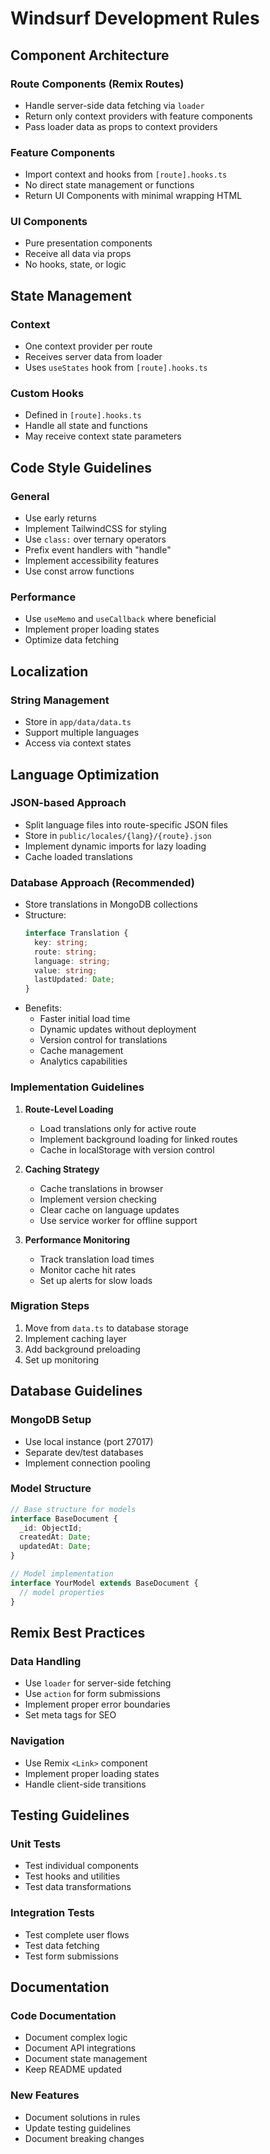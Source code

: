 # Windsurf Development Rules

## Component Architecture

### Route Components (Remix Routes)
- Handle server-side data fetching via `loader`
- Return only context providers with feature components
- Pass loader data as props to context providers

### Feature Components
- Import context and hooks from `[route].hooks.ts`
- No direct state management or functions
- Return UI Components with minimal wrapping HTML

### UI Components
- Pure presentation components
- Receive all data via props
- No hooks, state, or logic

## State Management

### Context
- One context provider per route
- Receives server data from loader
- Uses `useStates` hook from `[route].hooks.ts`

### Custom Hooks
- Defined in `[route].hooks.ts`
- Handle all state and functions
- May receive context state parameters

## Code Style Guidelines

### General
- Use early returns
- Implement TailwindCSS for styling
- Use `class:` over ternary operators
- Prefix event handlers with "handle"
- Implement accessibility features
- Use const arrow functions

### Performance
- Use `useMemo` and `useCallback` where beneficial
- Implement proper loading states
- Optimize data fetching

## Localization

### String Management
- Store in `app/data/data.ts`
- Support multiple languages
- Access via context states

## Language Optimization

### JSON-based Approach
- Split language files into route-specific JSON files
- Store in `public/locales/{lang}/{route}.json`
- Implement dynamic imports for lazy loading
- Cache loaded translations

### Database Approach (Recommended)
- Store translations in MongoDB collections
- Structure:
  ```typescript
  interface Translation {
    key: string;
    route: string;
    language: string;
    value: string;
    lastUpdated: Date;
  }
  ```
- Benefits:
  - Faster initial load time
  - Dynamic updates without deployment
  - Version control for translations
  - Cache management
  - Analytics capabilities

### Implementation Guidelines
1. **Route-Level Loading**
   - Load translations only for active route
   - Implement background loading for linked routes
   - Cache in localStorage with version control

2. **Caching Strategy**
   - Cache translations in browser
   - Implement version checking
   - Clear cache on language updates
   - Use service worker for offline support

3. **Performance Monitoring**
   - Track translation load times
   - Monitor cache hit rates
   - Set up alerts for slow loads

### Migration Steps
1. Move from `data.ts` to database storage
2. Implement caching layer
3. Add background preloading
4. Set up monitoring

## Database Guidelines

### MongoDB Setup
- Use local instance (port 27017)
- Separate dev/test databases
- Implement connection pooling

### Model Structure
```typescript
// Base structure for models
interface BaseDocument {
  _id: ObjectId;
  createdAt: Date;
  updatedAt: Date;
}

// Model implementation
interface YourModel extends BaseDocument {
  // model properties
}
```

## Remix Best Practices

### Data Handling
- Use `loader` for server-side fetching
- Use `action` for form submissions
- Implement proper error boundaries
- Set meta tags for SEO

### Navigation
- Use Remix `<Link>` component
- Implement proper loading states
- Handle client-side transitions

## Testing Guidelines

### Unit Tests
- Test individual components
- Test hooks and utilities
- Test data transformations

### Integration Tests
- Test complete user flows
- Test data fetching
- Test form submissions

## Documentation

### Code Documentation
- Document complex logic
- Document API integrations
- Document state management
- Keep README updated

### New Features
- Document solutions in rules
- Update testing guidelines
- Document breaking changes
